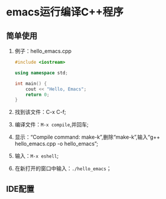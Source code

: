 # emacs运行编译C++程序 #

## 简单使用 ##

1. 例子：hello_emacs.cpp

   ```C++
   #include <iostream>

   using namespace std;

   int main() {
       cout << "Hello, Emacs";
       return 0;
   }
   ```
   
2. 找到该文件：C-x C-f;
3. 编译文件：`M-x compile`,并回车;
4. 显示：“Compile command: make-k”,删除“make-k”,输入“g++ hello_emacs.cpp -o hello_emacs”;
5. 输入：`M-x eshell`;
6. 在新打开的窗口中输入：`./hello_emacs`；

## IDE配置 ##

